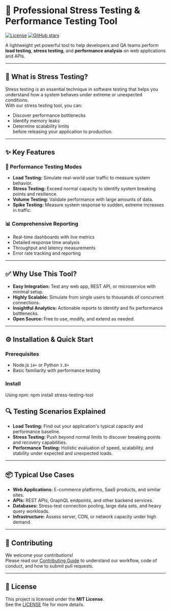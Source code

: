# 🚀 Professional Stress Testing & Performance Testing Tool

[![License](https://img.shields.io/badge/license-MIT-blue.svg)](LICENSE)
[![GitHub stars](https://img.shields.io/github/stars/awaismughal2020/StressTest.svg)](https://github.com/awaismughal2020/StressTest/stargazers)

A lightweight yet powerful tool to help developers and QA teams perform **load testing**, **stress testing**, and **performance analysis** on web applications and APIs.

---

## 📌 What is Stress Testing?

Stress testing is an essential technique in software testing that helps you understand how a system behaves under extreme or unexpected conditions.  
With our stress testing tool, you can:
- Discover performance bottlenecks
- Identify memory leaks
- Determine scalability limits  
before releasing your application to production.

---

## ✨ Key Features

### 🚀 Performance Testing Modes
- **Load Testing:** Simulate real-world user traffic to measure system behavior.
- **Stress Testing:** Exceed normal capacity to identify system breaking points and resilience.
- **Volume Testing:** Validate performance with large amounts of data.
- **Spike Testing:** Measure system response to sudden, extreme increases in traffic.

### 📊 Comprehensive Reporting
- Real-time dashboards with live metrics
- Detailed response time analysis
- Throughput and latency measurements
- Error rate tracking and reporting

---

## ✅ Why Use This Tool?

- **Easy Integration:** Test any web app, REST API, or microservice with minimal setup.
- **Highly Scalable:** Simulate from single users to thousands of concurrent connections.
- **Insightful Analytics:** Actionable reports to identify and fix performance bottlenecks.
- **Open Source:** Free to use, modify, and extend as needed.

---

## ⚙️ Installation & Quick Start

### Prerequisites
- Node.js `14+` or Python `3.8+`
- Basic familiarity with performance testing

### Install

Using npm:
npm install stress-testing-tool


## 🔍 Testing Scenarios Explained

- **Load Testing:** Find out your application's typical capacity and performance baseline.
- **Stress Testing:** Push beyond normal limits to discover breaking points and recovery capabilities.
- **Performance Testing:** Holistic evaluation of speed, scalability, and stability under expected and unexpected loads.

---

## 📦 Typical Use Cases

- **Web Applications:** E-commerce platforms, SaaS products, and similar sites.
- **APIs:** REST APIs, GraphQL endpoints, and other backend services.
- **Databases:** Stress-test connection pooling, large data sets, and heavy query workloads.
- **Infrastructure:** Assess server, CDN, or network capacity under high demand.

---

## 🤝 Contributing

We welcome your contributions!  
Please read our [Contributing Guide](CONTRIBUTING.md) to understand our workflow, code of conduct, and how to submit pull requests.

---

## 📄 License

This project is licensed under the **MIT License**.  
See the [LICENSE](LICENSE) file for more details.
